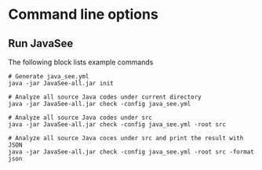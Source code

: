 # Command line options

## Run JavaSee

The following block lists example commands

```
# Generate java_see.yml
java -jar JavaSee-all.jar init

# Analyze all source Java codes under current directory
java -jar JavaSee-all.jar check -config java_see.yml

# Analyze all source Java codes under src
java -jar JavaSee-all.jar check -config java_see.yml -root src

# Analyze all source Java coces under src and print the result with JSON
java -jar JavaSee-all.jar check -config java_see.yml -root src -format json
```
